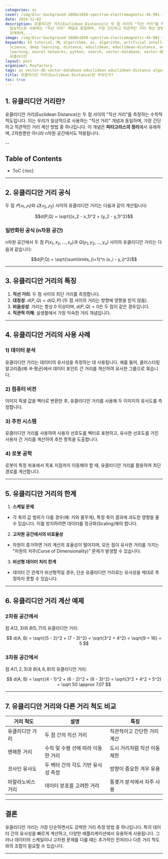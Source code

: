 ```yaml
---
categories: ai
cover: /img/blur-background-1680x1050-spectrum-electromagnetic-4k-901-1.jpg
date: 2024-12-02
description: 유클리디안 거리(Euclidean Distance)는 두 점 사이의 "직선 거리"를 측정하는 수학적 척도입니다. 이는 우리가
  일상적으로 사용하는 "직선 거리" 개념과 동일하며, 가장 간단하고 직관적인 거리 계산 방법 중 하나입니다. 이 개념은 **피타고라스의 정리**에서
  유래하며,...
image: /img/blur-background-1680x1050-spectrum-electromagnetic-4k-901-1.jpg
keywords: AI tutorial, ML algorithms, ai, algorithm, artificial intelligence, data
  science, deep learning, distance, educlidean, educlidean-distance, euclidean, machine
  learning, neural networks, python, search, vector-database, vector-db, 거리, 란, 무엇인가,
  유클리디안
layout: post
organiser: Royfactory
tags: ai vector-db vector-database educlidean educlidean-distance algorithm search
title: 유클리디안 거리(Euclidean Distance)란 무엇인가?
toc: true
---
```


## 1. 유클리디안 거리란?
유클리디안 거리(Euclidean Distance)는 두 점 사이의 "직선 거리"를 측정하는 수학적 척도입니다. 이는 우리가 일상적으로 사용하는 "직선 거리" 개념과 동일하며, 가장 간단하고 직관적인 거리 계산 방법 중 하나입니다. 이 개념은 **피타고라스의 정리**에서 유래하며, 2차원뿐만 아니라 n차원 공간에서도 적용됩니다.

--
## Table of Contents

* ToC
{:toc}

---


## 2. 유클리디안 거리 공식
두 점 $𝑃(𝑥_1, 𝑦_1)$와 $𝑄(𝑥_2, 𝑦_2)$ 사이의 유클리디안 거리는 다음과 같이 계산됩니다:

$$d(P,Q) = \sqrt{(x_2 - x_1)^2 + (y_2 - y_1)^2}$$

### 일반화된 공식 (n차원 공간)
n차원 공간에서 두 점 $P(x_1, x_2, ..., x_n)$과 $Q(y_1, y_2, ..., y_n)$ 사이의 유클리디안 거리는 다음과 같습니다:

$$d(P,Q) = \sqrt{\sum\limits_{i=1}^n (x_i - y_i)^2}$$

---

## 3. 유클리디안 거리의 특징
1. **직선 거리**: 두 점 사이의 최단 거리를 측정합니다.
2. **대칭성**: $d(P, Q) = d(Q,P)$ (두 점 사이의 거리는 방향에 영향을 받지 않음).
3. **비음성성**: 거리는 항상 0 이상이며, $d(P, Q) = 0$은 두 점이 같은 경우입니다.
4. **직관적 이해**: 실생활에서 가장 익숙한 거리 개념입니다.

---

## 4. 유클리디안 거리의 사용 사례

### 1) 데이터 분석
유클리디안 거리는 데이터의 유사성을 측정하는 데 사용됩니다. 예를 들어, 클러스터링 알고리즘(예: K-평균)에서 데이터 포인트 간 거리를 계산하여 유사한 그룹으로 묶습니다.

### 2) 컴퓨터 비전
이미지 픽셀 값을 벡터로 변환한 후, 유클리디안 거리를 사용해 두 이미지의 유사도를 측정합니다.

### 3) 추천 시스템
유클리디안 거리를 사용하여 사용자 선호도를 벡터로 표현하고, 유사한 선호도를 가진 사용자 간 거리를 계산하여 추천 항목을 도출합니다.

### 4) 로봇 공학
로봇이 특정 좌표에서 목표 지점까지 이동해야 할 때, 유클리디안 거리를 활용하여 최단 경로를 계산합니다.

---

## 5. 유클리디안 거리의 한계
1. **스케일 문제**
  - 각 축의 값 범위가 다를 경우(예: 키와 몸무게), 특정 축이 결과에 과도한 영향을 줄 수 있습니다. 이를 방지하려면 데이터를 정규화(Scaling)해야 합니다.
2. **고차원 공간에서의 비효율성**
  - 차원이 증가하면 거리 계산의 효율성이 떨어지며, 모든 점이 유사한 거리를 가지는 "차원의 저주(Curse of Dimensionality)" 문제가 발생할 수 있습니다.
3. **비선형 데이터 처리 한계**
  - 데이터 간 관계가 비선형적일 경우, 단순 유클리디안 거리로는 유사성을 제대로 측정하지 못할 수 있습니다.

---

## 6. 유클리디안 거리 계산 예제
### 2차원 공간에서
점 $A(2, 3)$와 $B(5,7)$의 유클리디안 거리:

$$
d(A, B) = \sqrt{(5 - 2)^2 + (7 - 3)^2} = \sqrt{3^2 + 4^2} = \sqrt{9 + 16} = 5
$$

### 3차원 공간에서
점 $A(1, 2, 3)$과 $B(4, 6, 8)$의 유클리디안 거리:

$$
d(A, B) = \sqrt{(4 - 1)^2 + (6 - 2)^2 + (8 - 3)^2} = \sqrt{3^2 + 4^2 + 5^2} = \sqrt 50 \approx 7.07
$$

---

## 7. 유클리디안 거리와 다른 거리 척도 비교
|거리 척도|설명|특징|
|---|-----|-----|
|유클리디안 거리|두 점 간의 직선 거리|직관적이고 간단한 거리 계산|
|맨해튼 거리|수직 및 수평 선에 따라 이동한 거리|도시 거리처럼 직선 이동 제한|
|코사인 유사도|두 벡터 간의 각도 기반 유사성 측정|방향이 중요한 겨우 유용|
|마할라노비스 거리|데이터 분포를 고려한 거리|통곚거 분석에서 자주 사용|

---

## 결론
유클리디안 거리는 가장 단순하면서도 강력한 거리 측정 방법 중 하나입니다. 특히 데이터 간의 유사성을 빠르게 계산하고, 다양한 애플리케이션에서 유용하게 사용됩니다. 그러나 데이터의 스케일이나 고차원 문제를 다룰 때는 추가적인 전처리나 다른 거리 척도와의 조합이 필요할 수 있습니다.

---

